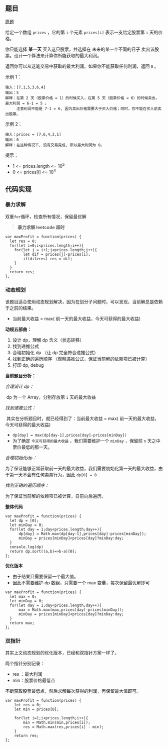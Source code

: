 ## 题目

[原题](https://leetcode-cn.com/problems/best-time-to-buy-and-sell-stock)

给定一个数组 `prices` ，它的第 `i` 个元素 `prices[i]` 表示一支给定股票第 `i` 天的价格。

你只能选择 **某一天** 买入这只股票，并选择在 未来的某一个不同的日子 卖出该股票。设计一个算法来计算你所能获取的最大利润。

返回你可以从这笔交易中获取的最大利润。如果你不能获取任何利润，返回 `0` 。

 

示例 1：

```
输入：[7,1,5,3,6,4]
输出：5
解释：在第 2 天（股票价格 = 1）的时候买入，在第 5 天（股票价格 = 6）的时候卖出，最大利润 = 6-1 = 5 。
     注意利润不能是 7-1 = 6, 因为卖出价格需要大于买入价格；同时，你不能在买入前卖出股票。
```

示例 2：

```
输入：prices = [7,6,4,3,1]
输出：0
解释：在这种情况下, 没有交易完成, 所以最大利润为 0。
```


提示：

* 1 <= prices.length <= 10<sup>5</sup>
* 0 <= prices[i] <= 10<sup>4</sup>

## 代码实现

### 暴力求解

双重`for`循环，检查所有情况，保留最优解

>**暴力求解 leetcode 超时**

```
var maxProfit = function(prices) {
  let res = 0;
  for(let i=0;i<prices.length;i++){
    for(let j = i+1;j<prices.length;j++){
        let dif = prices[j]-prices[i];
        if(dif>res) res = dif;
    }
  }
  return res;
};
```

### 动态规划

该题目适合使用动态规划解决，因为在划分子问题时，可以发现，当前解总是依赖于之前的结果。

* 当前最大收益 = max( 前一天的最大收益，今天可获得的最大收益)

**动规五部曲：**

1. 设计 dp，理解 dp 含义（状态转移）
2. 找到递推公式
3. 合理初始化 dp （让 dp 完全符合递推公式）
4. 找到正确的遍历顺序 （观察递推公式，保证当前解的依赖项已被计算）
5. 打印 dp, debug

**当前题目分析：**

*合理设计 dp：*

​	dp 为一个 Array，分别存放第 `i` 天的最大收益

*找到递推公式：*

​	其实在分析题目时，就已经得到了：当前最大收益 = max( 前一天的最大收益，今天可获得的最大收益)

* `dp[day] = max(dp[day-1],prices[day]-prices[minDay])`
* 为了确定 `今天可获得的最大收益` ，我们需要维护一个 `minDay` ，保留前 `n` 天之中票价最低的那一天。

*合理初始化dp：*

​	为了保证能够正常获取前一天的最大收益，我们需要初始化第一天的最大收益，由于第一天不会有任何卖票行为，因此 `dp[0] = 0`

*找到正确的遍历顺序：*

为了保证当前解的依赖项已被计算，自前向后遍历。

**整体代码**

```
var maxProfit = function(prices) {
  let dp = [0];
  let minDay = 0; 
  for(let day = 1;day<prices.length;day++){
      dp[day] = Math.max(dp[day-1],prices[day]-prices[minDay]);
      minDay = prices[minDay]<prices[day]?minDay:day;
  }
  console.log(dp)
  return dp.sort((a,b)=>b-a)[0];
};
```

**优化版本**

* 由于结果只需要保留一个最大值。
* 因此不需要维护 dp 数组，只需要一个 max 变量，每次保留最优解即可

```
var maxProfit = function(prices) {
  let max = 0;
  let minDay = 0; 
  for(let day = 1;day<prices.length;day++){
      max = Math.max(max,prices[day]-prices[minDay]);
      minDay = prices[minDay]<prices[day]?minDay:day;
  }
  return max;
};
```

### 双指针

其实上文动态规划的优化版本，已经和双指针方案一样了。

两个指针分别记录：

* res ：最大利润
* min：股票价格最低点

不断获取股票最低点，然后求解每次获得的利润，再保留最大值即可。

```
var maxProfit = function(prices) {
    let res = 0;
    let min = prices[0];

    for(let i=1;i<prices.length;i++){
        min = Math.min(min,prices[i]);
        res = Math.max(res,prices[i] - min);
    }
    return res;
};
```

